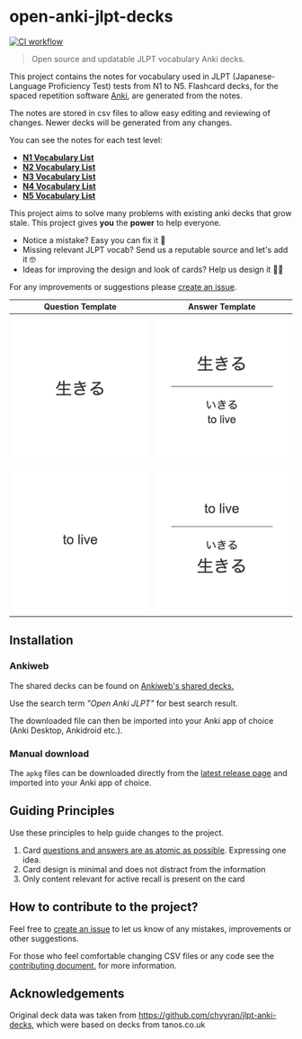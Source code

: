 # open-anki-jlpt-decks
[![CI workflow](https://github.com/jamsinclair/open-anki-jlpt-decks/actions/workflows/ci.yml/badge.svg)](https://github.com/jamsinclair/open-anki-jlpt-decks/actions/workflows/ci.yml)

> Open source and updatable JLPT vocabulary Anki decks.

This project contains the notes for vocabulary used in JLPT (Japanese-Language Proficiency Test) tests from N1 to N5. Flashcard decks, for the spaced repetition software [Anki](https://apps.ankiweb.net/), are generated from the notes.

The notes are stored in csv files to allow easy editing and reviewing of changes. Newer decks will be generated from any changes.

You can see the notes for each test level:
- [**N1 Vocabulary List**](src/n1.csv)
- [**N2 Vocabulary List**](src/n2.csv)
- [**N3 Vocabulary List**](src/n3.csv)
- [**N4 Vocabulary List**](src/n4.csv)
- [**N5 Vocabulary List**](src/n5.csv)

This project aims to solve many problems with existing anki decks that grow stale. This project gives **you** the **power** to help everyone.
- Notice a mistake? Easy you can fix it 💪
- Missing relevant JLPT vocab? Send us a reputable source and let's add it 🤓
- Ideas for improving the design and look of cards? Help us design it 👩‍🎨

For any improvements or suggestions please [create an issue](https://github.com/jamsinclair/open-anki-jlpt-decks/issues/new/choose).

| Question Template | Answer Template |
| :---: | :---: |
| <img alt="Question Template" src="screenshots/jp-question.png" width="320"> | <img alt="Answer Template" src="screenshots/jp-answer.png" width="320"> |
| <img alt="Question Template" src="screenshots/en-question.png" width="320"> | <img alt="Answer Template" src="screenshots/en-answer.png" width="320"> |

## Installation

### Ankiweb

The shared decks can be found on [Ankiweb's shared decks.](https://ankiweb.net/shared/decks/Open%20Anki%20JLPT)

Use the search term _"Open Anki JLPT"_ for best search result.

The downloaded file can then be imported into your Anki app of choice (Anki Desktop, Ankidroid etc.).

### Manual download

The `apkg` files can be downloaded directly from the [latest release page](https://github.com/jamsinclair/open-anki-jlpt-decks/releases/latest) and imported into your Anki app of choice.


## Guiding Principles

Use these principles to help guide changes to the project.

1. Card [questions and answers are as atomic as possible](http://augmentingcognition.com/ltm.html). Expressing one idea.
1. Card design is minimal and does not distract from the information
1. Only content relevant for active recall is present on the card

## How to contribute to the project?

Feel free to [create an issue](https://github.com/jamsinclair/open-anki-jlpt-decks/issues/new/choose) to let us know of any mistakes, improvements or other suggestions.

For those who feel comfortable changing CSV files or any code see the [contributing document.](CONTRIBUTING.md) for more information.

## Acknowledgements
Original deck data was taken from https://github.com/chyyran/jlpt-anki-decks,
which were based on decks from tanos.co.uk
